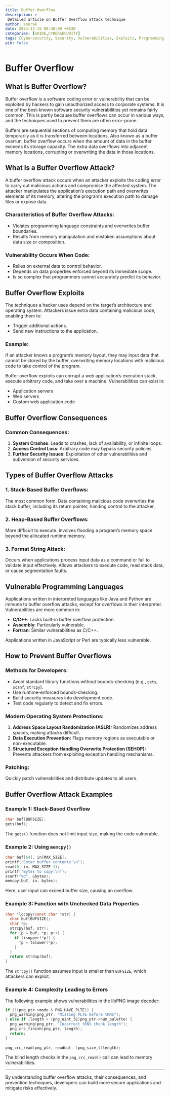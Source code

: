 ```yaml
---
title: Buffer Overflow
description: >-
 Detailed article on Buffer Overflow attack technique
author: anorak
date: 2024-12-15 00:30:00 +0530
categories: [GUIDE,CYBERSECURITY]
tags: [Cybersecurity, Security, Vulnerabilities, Exploits, Programming, C-Language]
pin: false
---
```

# Buffer Overflow

## What Is Buffer Overflow?

Buffer overflow is a software coding error or vulnerability that can be exploited by hackers to gain unauthorized access to corporate systems. It is one of the best-known software security vulnerabilities yet remains fairly common. This is partly because buffer overflows can occur in various ways, and the techniques used to prevent them are often error-prone.

Buffers are sequential sections of computing memory that hold data temporarily as it is transferred between locations. Also known as a buffer overrun, buffer overflow occurs when the amount of data in the buffer exceeds its storage capacity. The extra data overflows into adjacent memory locations, corrupting or overwriting the data in those locations.

## What Is a Buffer Overflow Attack?

A buffer overflow attack occurs when an attacker exploits the coding error to carry out malicious actions and compromise the affected system. The attacker manipulates the application’s execution path and overwrites elements of its memory, altering the program’s execution path to damage files or expose data.

### Characteristics of Buffer Overflow Attacks:
- Violates programming language constraints and overwrites buffer boundaries.
- Results from memory manipulation and mistaken assumptions about data size or composition.

### Vulnerability Occurs When Code:
- Relies on external data to control behavior.
- Depends on data properties enforced beyond its immediate scope.
- Is so complex that programmers cannot accurately predict its behavior.

## Buffer Overflow Exploits

The techniques a hacker uses depend on the target’s architecture and operating system. Attackers issue extra data containing malicious code, enabling them to:

- Trigger additional actions.
- Send new instructions to the application.

### Example:
If an attacker knows a program’s memory layout, they may input data that cannot be stored by the buffer, overwriting memory locations with malicious code to take control of the program.

Buffer overflow exploits can corrupt a web application’s execution stack, execute arbitrary code, and take over a machine. Vulnerabilities can exist in:
- Application servers
- Web servers
- Custom web application code

## Buffer Overflow Consequences

### Common Consequences:
1. **System Crashes**: Leads to crashes, lack of availability, or infinite loops.
2. **Access Control Loss**: Arbitrary code may bypass security policies.
3. **Further Security Issues**: Exploitation of other vulnerabilities and subversion of security services.

## Types of Buffer Overflow Attacks

### 1. Stack-Based Buffer Overflows:
The most common form. Data containing malicious code overwrites the stack buffer, including its return pointer, handing control to the attacker.

### 2. Heap-Based Buffer Overflows:
More difficult to execute. Involves flooding a program’s memory space beyond the allocated runtime memory.

### 3. Format String Attack:
Occurs when applications process input data as a command or fail to validate input effectively. Allows attackers to execute code, read stack data, or cause segmentation faults.

## Vulnerable Programming Languages

Applications written in interpreted languages like Java and Python are immune to buffer overflow attacks, except for overflows in their interpreter. Vulnerabilities are more common in:
- **C/C++**: Lacks built-in buffer overflow protection.
- **Assembly**: Particularly vulnerable.
- **Fortran**: Similar vulnerabilities as C/C++.

Applications written in JavaScript or Perl are typically less vulnerable.

## How to Prevent Buffer Overflows

### Methods for Developers:
- Avoid standard library functions without bounds-checking (e.g., `gets`, `scanf`, `strcpy`).
- Use runtime-enforced bounds-checking.
- Build security measures into development code.
- Test code regularly to detect and fix errors.

### Modern Operating System Protections:
1. **Address Space Layout Randomization (ASLR):** Randomizes address spaces, making attacks difficult.
2. **Data Execution Prevention:** Flags memory regions as executable or non-executable.
3. **Structured Exception Handling Overwrite Protection (SEHOP):** Prevents attackers from exploiting exception handling mechanisms.

### Patching:
Quickly patch vulnerabilities and distribute updates to all users.

## Buffer Overflow Attack Examples

### Example 1: Stack-Based Overflow
```c
char buf[BUFSIZE];
gets(buf);
```
The `gets()` function does not limit input size, making the code vulnerable.

### Example 2: Using `memcpy()`
```c
char buf[64], in[MAX_SIZE];
printf("Enter buffer contents:\n");
read(0, in, MAX_SIZE-1);
printf("Bytes to copy:\n");
scanf("%d", &bytes);
memcpy(buf, in, bytes);
```
Here, user input can exceed buffer size, causing an overflow.

### Example 3: Function with Unchecked Data Properties
```c
char *lccopy(const char *str) {
  char buf[BUFSIZE];
  char *p;
  strcpy(buf, str);
  for (p = buf; *p; p++) {
    if (isupper(*p)) {
      *p = tolower(*p);
    }
  }
  return strdup(buf);
}
```
The `strcpy()` function assumes input is smaller than `BUFSIZE`, which attackers can exploit.

### Example 4: Complexity Leading to Errors
The following example shows vulnerabilities in the libPNG image decoder:
```c
if (!(png_ptr->mode & PNG_HAVE_PLTE)) {
  png_warning(png_ptr, "Missing PLTE before tRNS");
} else if (length > (png_uint_32)png_ptr->num_palette) {
  png_warning(png_ptr, "Incorrect tRNS chunk length");
  png_crc_finish(png_ptr, length);
  return;
}
...
png_crc_read(png_ptr, readbuf, (png_size_t)length);
```
The blind length checks in the `png_crc_read()` call can lead to memory vulnerabilities.

---

By understanding buffer overflow attacks, their consequences, and prevention techniques, developers can build more secure applications and mitigate risks effectively.

